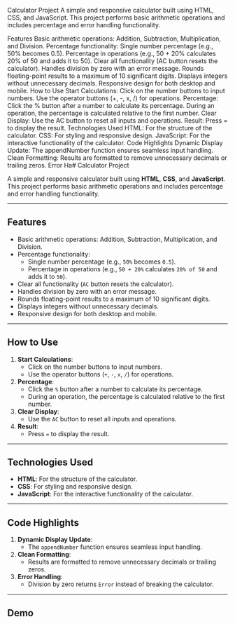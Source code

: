 Calculator Project
A simple and responsive calculator built using HTML, CSS, and JavaScript. This project performs basic arithmetic operations and includes percentage and error handling functionality.

Features
Basic arithmetic operations: Addition, Subtraction, Multiplication, and Division.
Percentage functionality:
Single number percentage (e.g., 50% becomes 0.5).
Percentage in operations (e.g., 50 + 20% calculates 20% of 50 and adds it to 50).
Clear all functionality (AC button resets the calculator).
Handles division by zero with an error message.
Rounds floating-point results to a maximum of 10 significant digits.
Displays integers without unnecessary decimals.
Responsive design for both desktop and mobile.
How to Use
Start Calculations:
Click on the number buttons to input numbers.
Use the operator buttons (+, -, x, /) for operations.
Percentage:
Click the % button after a number to calculate its percentage.
During an operation, the percentage is calculated relative to the first number.
Clear Display:
Use the AC button to reset all inputs and operations.
Result:
Press = to display the result.
Technologies Used
HTML: For the structure of the calculator.
CSS: For styling and responsive design.
JavaScript: For the interactive functionality of the calculator.
Code Highlights
Dynamic Display Update:
The appendNumber function ensures seamless input handling.
Clean Formatting:
Results are formatted to remove unnecessary decimals or trailing zeros.
Error Ha# Calculator Project

A simple and responsive calculator built using **HTML**, **CSS**, and **JavaScript**. This project performs basic arithmetic operations and includes percentage and error handling functionality.

---

## Features

- Basic arithmetic operations: Addition, Subtraction, Multiplication, and Division.
- Percentage functionality:
  - Single number percentage (e.g., `50%` becomes `0.5`).
  - Percentage in operations (e.g., `50 + 20%` calculates `20% of 50` and adds it to `50`).
- Clear all functionality (`AC` button resets the calculator).
- Handles division by zero with an error message.
- Rounds floating-point results to a maximum of 10 significant digits.
- Displays integers without unnecessary decimals.
- Responsive design for both desktop and mobile.

---

## How to Use

1. **Start Calculations**: 
   - Click on the number buttons to input numbers.
   - Use the operator buttons (`+`, `-`, `x`, `/`) for operations.
2. **Percentage**:
   - Click the `%` button after a number to calculate its percentage.
   - During an operation, the percentage is calculated relative to the first number.
3. **Clear Display**:
   - Use the `AC` button to reset all inputs and operations.
4. **Result**:
   - Press `=` to display the result.

---

## Technologies Used

- **HTML**: For the structure of the calculator.
- **CSS**: For styling and responsive design.
- **JavaScript**: For the interactive functionality of the calculator.

---

## Code Highlights

1. **Dynamic Display Update**:
   - The `appendNumber` function ensures seamless input handling.
2. **Clean Formatting**:
   - Results are formatted to remove unnecessary decimals or trailing zeros.
3. **Error Handling**:
   - Division by zero returns `Error` instead of breaking the calculator.

---

## Demo
